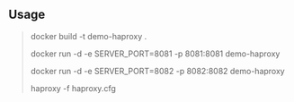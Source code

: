 ## Usage

> docker build -t demo-haproxy .
>
> docker run -d -e SERVER_PORT=8081 -p 8081:8081 demo-haproxy
>
> docker run -d -e SERVER_PORT=8082 -p 8082:8082 demo-haproxy
>
> haproxy -f haproxy.cfg